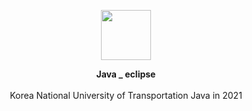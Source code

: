 <p align="center">
         <a href="https://github.com/Hwan0808/Java_Study" target="_self"><img src="https://user-images.githubusercontent.com/57865037/116329142-926f4280-a805-11eb-89fa-92fe4c34c39c.png" width="80px" height="80px"></img></a>


<p align="center"> 
         <B>Java _ eclipse</B><br><br>
          Korea National University of Transportation Java in 2021 
</p>


